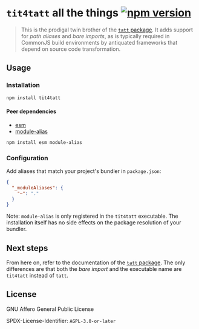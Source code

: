 # `tit4tatt` all the things [![npm version][npm-image]][npm-url]

> This is the prodigal twin brother of the
  [`tatt` package](https://www.npmjs.com/package/tatt).
  It adds support for *path aliases* and *bare imports*,
  as is typically required in CommonJS build environments by
  antiquated frameworks that depend on source code transformation.

## Usage

### Installation

```bash
npm install tit4tatt
```

#### Peer dependencies

- [esm](https://www.npmjs.com/package/esm)
- [module-alias](https://www.npmjs.com/package/module-alias)

```bash
npm install esm module-alias
```

### Configuration

Add aliases that match your project's bundler in `package.json`:

```json
{
  "_moduleAliases": {
    "~": "."
  }
}
```

Note: `module-alias` is only registered in the `tit4tatt` executable.
The installation itself has no side effects on the
package resolution of your bundler.

## Next steps

From here on, refer to the documentation of the
[`tatt` package](https://www.npmjs.com/package/tatt).
The only differences are that both the *bare import* and the
executable name are `tit4tatt` instead of `tatt`.

## License

GNU Affero General Public License

SPDX-License-Identifier: `AGPL-3.0-or-later`

[npm-image]: https://img.shields.io/npm/v/tit4tatt.svg?style=flat-square
[npm-url]:   https://www.npmjs.com/package/tit4tatt
